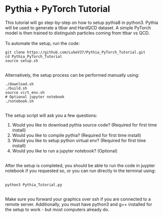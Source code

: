 # Pythia + PyTorch Tutorial
This tutorial will go step-by-step on how to setup pythia8 in python3. Pythia will be used to generate a ttbar and HardQCD dataset. A simple PyTorch model is then trained to distinguish particles coming from ttbar vs QCD. <br>
<br>
To automate the setup, run the code:
```
git clone https://github.com/LukeV37/Pythia_PyTorch_Tutorial.git
cd Pythia_PyTorch_Tutorial
source setup.sh
```
<br>
Alternatively, the setup process can be performed manually using:
<br>

```
./download.sh
./build.sh
source virt_env.sh
# Optional jupyter notebook
./notebook.sh
```

<br>
The setup script will ask you a few questions: <br>
<ol>
<li>Would you like to download pythia source code? (Required for first time install)</li>
<li>Would you like to compile pythia? (Required for first time install)</li>
<li>Would you like to setup python virtual env? (Required for first time install)</li>
<li>Would you like to run a jupyter notebook? (Optional)</li>
</ol>
<br>
After the setup is completed, you should be able to run the code in juypter notebook if you requested so, or you can run directly in the terminal using: <br>
<br>

```
python3 Pythia_Tutorial.py
```
<br>
Make sure you forward your graphics over ssh if you are connected to a remote server. Additionally, you must have python3 and g++ installed for the setup to work - but most computers already do.
